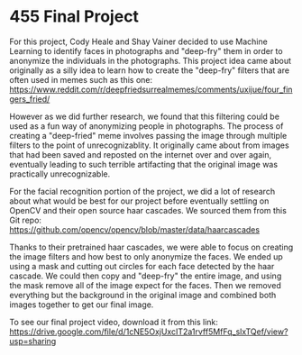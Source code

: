 # 455 Final Project

For this project, Cody Heale and Shay Vainer decided to use Machine Learning to identify faces in photographs and "deep-fry" them in order to anonymize the individuals in the photographs. This project idea came about originally as a silly idea to learn how to create the "deep-fry" filters that are often used in memes such as this one: https://www.reddit.com/r/deepfriedsurrealmemes/comments/uxijue/four_fingers_fried/

However as we did further research, we found that this filtering could be used as a fun way of anonymizing people in photographs. The process of creating a "deep-fried" meme involves passing the image through multiple filters to the point of unrecognizablity. It originally came about from images that had been saved and reposted on the internet over and over again, eventually leading to such terrible artifacting that the original image was practically unrecognizable.

For the facial recognition portion of the project, we did a lot of research about what would be best for our project before eventually settling on OpenCV and their open source haar cascades. We sourced them from this Git repo: https://github.com/opencv/opencv/blob/master/data/haarcascades

Thanks to their pretrained haar cascades, we were able to focus on creating the image filters and how best to only anonymize the faces. We ended up using a mask and cutting out circles for each face detected by the haar cascade. We could then copy and "deep-fry" the entire image, and using the mask remove all of the image expect for the faces. Then we removed everything but the background in the original image and combined both images together to get our final image.

To see our final project video, download it from this link: https://drive.google.com/file/d/1cNE5OxjUxcIT2a1rvff5MfFq_slxTQef/view?usp=sharing
